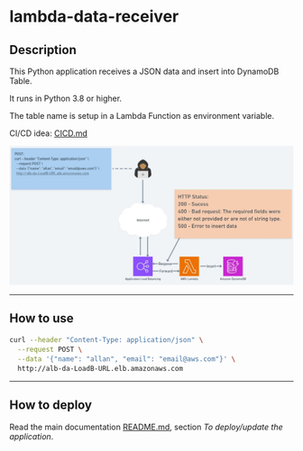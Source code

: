 # lambda-data-receiver

## Description
This Python application receives a JSON data and insert into DynamoDB Table.

It runs in Python 3.8 or higher.

The table name is setup in a Lambda Function as environment variable.

CI/CD idea: [CICD.md](./CICD.md)

![App](./docs/images/app.jpg)

---

## How to use
```bash
curl --header "Content-Type: application/json" \
  --request POST \
  --data '{"name": "allan", "email": "email@aws.com"}' \
  http://alb-da-LoadB-URL.elb.amazonaws.com
```
---
## How to deploy
Read the main documentation [README.md](../README.md), section *To deploy/update the application*.